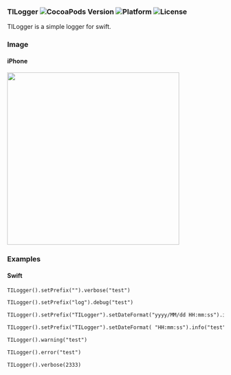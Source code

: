 ### TILogger ![CocoaPods Version](https://img.shields.io/cocoapods/v/TILogger.svg?style=flat) ![Platform](https://img.shields.io/cocoapods/p/TILogger.svg?style=flat) ![License](https://img.shields.io/cocoapods/l/TILogger.svg?style=flat)

TILogger is a simple logger for swift.

### Image
#### iPhone
<img src="" width="400px">

### Examples

#### Swift

```html
TILogger().setPrefix("").verbose("test")

TILogger().setPrefix("log").debug("test")

TILogger().setPrefix("TILogger").setDateFormat("yyyy/MM/dd HH:mm:ss").info("test")

TILogger().setPrefix("TILogger").setDateFormat( "HH:mm:ss").info("test")

TILogger().warning("test")

TILogger().error("test")

TILogger().verbose(2333)
```
